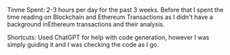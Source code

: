 Tinme Spent:
2-3 hours per day for the past 3 weeks.
Before that I spent the time reading on Blockchain and Ethereum Transactions as I didn't have a background inEthereum transactions and their analysis. 


Shortcuts: 
Used ChatGPT for help with code generation, however I was simply guiding it and I was checking the code as I go. 

